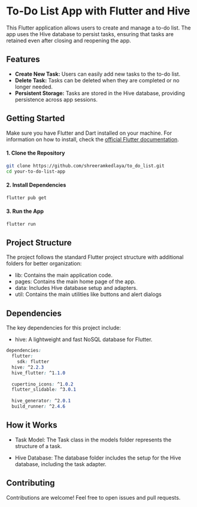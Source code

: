 # To-Do List App with Flutter and Hive

This Flutter application allows users to create and manage a to-do list. The app uses the Hive database to persist tasks, ensuring that tasks are retained even after closing and reopening the app.

## Features

- **Create New Task:** Users can easily add new tasks to the to-do list.
- **Delete Task:** Tasks can be deleted when they are completed or no longer needed.
- **Persistent Storage:** Tasks are stored in the Hive database, providing persistence across app sessions.

## Getting Started

Make sure you have Flutter and Dart installed on your machine. For information on how to install, check the [official Flutter documentation](https://flutter.dev/docs/get-started/install).

#### 1. Clone the Repository

```bash
git clone https://github.com/shreeramkedlaya/to_do_list.git
cd your-to-do-list-app
```
#### 2. Install Dependencies
```bash
flutter pub get
```
#### 3. Run the App
```bash
flutter run
```
## Project Structure

The project follows the standard Flutter project structure with additional folders for better organization:

 - lib: Contains the main application code.
 - pages: Contains the main home page of the app.
 - data: Includes Hive database setup and adapters.
 - util: Contains the main utilities like buttons and alert dialogs
## Dependencies
The key dependencies for this project include:

 - hive: A lightweight and fast NoSQL database for Flutter.
```css
dependencies:
  flutter:
    sdk: flutter
  hive: ^2.2.3
  hive_flutter: ^1.1.0
  
  cupertino_icons: ^1.0.2
  flutter_slidable: ^3.0.1
  
  hive_generator: ^2.0.1
  build_runner: ^2.4.6
```
## How it Works
- Task Model: The Task class in the models folder represents the structure of a task.

 - Hive Database: The database folder includes the setup for the Hive database, including the task adapter.

## Contributing
Contributions are welcome! Feel free to open issues and pull requests.